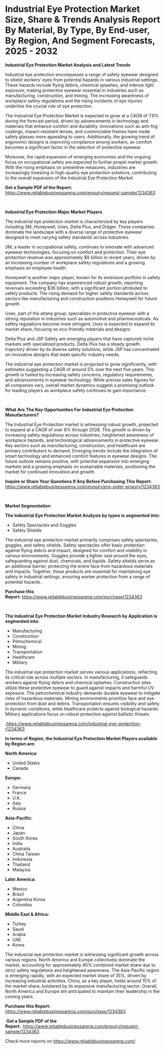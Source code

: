 <p><h1>Industrial Eye Protection Market Size, Share & Trends Analysis Report By Material, By Type, By End-user, By Region, And Segment Forecasts, 2025 - 2032</h1></p><p><strong>Industrial Eye Protection Market Analysis and Latest Trends</strong></p>
<p><p>Industrial eye protection encompasses a range of safety eyewear designed to shield workers' eyes from potential hazards in various industrial settings. These hazards include flying debris, chemical splashes, and intense light exposure, making protective eyewear essential in industries such as manufacturing, construction, and mining. The increasing awareness of workplace safety regulations and the rising incidents of eye injuries underline the crucial role of eye protection.</p><p>The Industrial Eye Protection Market is expected to grow at a CAGR of 7.9% during the forecast period, driven by advancements in technology and materials that enhance comfort and durability. Innovations such as anti-fog coatings, impact-resistant lenses, and customizable frames have made safety glasses more appealing to users. Additionally, the growing trend of ergonomic designs is improving compliance among workers, as comfort becomes a significant factor in the selection of protective eyewear.</p><p>Moreover, the rapid expansion of emerging economies and the ongoing focus on occupational safety are expected to further propel market growth. With the rising emphasis on preventive measures, industries are increasingly investing in high-quality eye protection solutions, contributing to the overall expansion of the Industrial Eye Protection Market.</p></p>
<p><strong>Get a Sample PDF of the Report:&nbsp;</strong> <a href="https://www.reliablebusinessarena.com/enquiry/request-sample/1234363?utm_campaign=2990&utm_medium=2&utm_source=Github&utm_content=ia&utm_term=08032025&utm_id=industrial-eye-protection">https://www.reliablebusinessarena.com/enquiry/request-sample/1234363</a></p>
<p>&nbsp;</p>
<p><strong>Industrial Eye Protection Major Market Players</strong></p>
<p><p>The industrial eye protection market is characterized by key players including 3M, Honeywell, Uvex, Delta Plus, and Dräger. These companies dominate the landscape with a diverse range of protective eyewear designed to meet varying safety standards across industries.</p><p>3M, a leader in occupational safety, continues to innovate with advanced eyewear technologies, focusing on comfort and protection. Their eye protection revenue was approximately $8 billion in recent years, driven by an increasing number of workplace safety regulations and a growing emphasis on employee health.</p><p>Honeywell is another major player, known for its extensive portfolio in safety equipment. The company has experienced robust growth, reporting revenues exceeding $36 billion, with a significant portion attributed to safety products. The rising demand for higher safety standards across sectors like manufacturing and construction positions Honeywell for future growth.</p><p>Uvex, part of the altana group, specializes in protective eyewear with a strong reputation in industries such as automotive and pharmaceuticals. As safety regulations become more stringent, Uvex is expected to expand its market share, focusing on eco-friendly materials and designs.</p><p>Delta Plus and JSP Safety are emerging players that have captured niche markets with specialized products. Delta Plus has a steady growth trajectory driven by its diverse safety solutions, while JSP has concentrated on innovative designs that meet specific industry needs.</p><p>The industrial eye protection market is projected to grow significantly, with estimates suggesting a CAGR of around 5% over the next five years. This growth is fueled by increasing safety concerns, regulatory requirements, and advancements in eyewear technology. While precise sales figures for all companies vary, overall market dynamics suggest a promising outlook for leading players as workplace safety continues to gain importance.</p></p>
<p>&nbsp;</p>
<p><strong>What Are The Key Opportunities For Industrial Eye Protection Manufacturers?</strong></p>
<p><p>The Industrial Eye Protection market is witnessing robust growth, projected to expand at a CAGR of over 6% through 2028. This growth is driven by increasing safety regulations across industries, heightened awareness of workplace hazards, and technological advancements in protective eyewear. Key sectors such as manufacturing, construction, and healthcare are primary contributors to demand. Emerging trends include the integration of smart technology and enhanced comfort features in eyewear designs. The future outlook remains positive, with potential expansion into emerging markets and a growing emphasis on sustainable materials, positioning the market for continued innovation and growth.</p></p>
<p><strong>Inquire or Share Your Questions If Any Before Purchasing This Report:</strong> <a href="https://www.reliablebusinessarena.com/enquiry/pre-order-enquiry/1234363?utm_campaign=2990&utm_medium=2&utm_source=Github&utm_content=ia&utm_term=08032025&utm_id=industrial-eye-protection">https://www.reliablebusinessarena.com/enquiry/pre-order-enquiry/1234363</a></p>
<p>&nbsp;</p>
<p><strong>Market Segmentation</strong></p>
<p><strong>The Industrial Eye Protection Market Analysis by types is segmented into:</strong></p>
<p><ul><li>Safety Spectacles and Goggles</li><li>Safety Shields</li></ul></p>
<p><p>The industrial eye protection market primarily comprises safety spectacles, goggles, and safety shields. Safety spectacles offer basic protection against flying debris and impact, designed for comfort and visibility in various environments. Goggles provide a tighter seal around the eyes, safeguarding against dust, chemicals, and liquids. Safety shields serve as an additional barrier, protecting the entire face from hazardous materials and impacts. Together, these products are essential for maintaining eye safety in industrial settings, ensuring worker protection from a range of potential hazards.</p></p>
<p><strong>Purchase this Report:&nbsp;</strong><a href="https://www.reliablebusinessarena.com/purchase/1234363?utm_campaign=2990&utm_medium=2&utm_source=Github&utm_content=ia&utm_term=08032025&utm_id=industrial-eye-protection">https://www.reliablebusinessarena.com/purchase/1234363</a></p>
<p>&nbsp;</p>
<p><strong>The Industrial Eye Protection Market Industry Research by Application is segmented into:</strong></p>
<p><ul><li>Manufacturing</li><li>Construction</li><li>Petrochemical</li><li>Mining</li><li>Transportation</li><li>Healthcare</li><li>Military</li></ul></p>
<p><p>The industrial eye protection market serves various applications, reflecting its critical role across multiple sectors. In manufacturing, it safeguards workers against flying debris and chemical splashes. Construction sites utilize these protective eyewear to guard against impacts and harmful UV exposure. The petrochemical industry demands durable eyewear to mitigate risks of hazardous materials. Mining environments prioritize face and eye protection from dust and debris. Transportation ensures visibility and safety in dynamic conditions, while healthcare protects against biological hazards. Military applications focus on robust protection against ballistic threats.</p></p>
<p><a href="https://www.reliablebusinessarena.com/industrial-eye-protection-r1234363?utm_campaign=2990&utm_medium=2&utm_source=Github&utm_content=ia&utm_term=08032025&utm_id=industrial-eye-protection">&nbsp;https://www.reliablebusinessarena.com/industrial-eye-protection-r1234363</a></p>
<p><strong>In terms of Region, the Industrial Eye Protection Market Players available by Region are:</strong></p>
<p>
    <p> <strong> North America: </strong>
        <ul>
            <li>United States</li>
            <li>Canada</li>
        </ul>
        </p> 
    <p> <strong> Europe: </strong>
        <ul>
            <li>Germany</li>
            <li>France</li>
            <li>U.K.</li>
            <li>Italy</li>
            <li>Russia</li>
        </ul>
        </p> 
    <p> <strong> Asia-Pacific: </strong>
        <ul>
            <li>China</li>
            <li>Japan</li>
            <li>South Korea</li>
            <li>India</li>
            <li>Australia</li>
            <li>China Taiwan</li>
            <li>Indonesia</li>
            <li>Thailand</li>
            <li>Malaysia</li>
        </ul>
        </p> 
    <p> <strong> Latin America: </strong>
        <ul>
            <li>Mexico</li>
            <li>Brazil</li>
            <li>Argentina Korea</li>
            <li>Colombia</li>
        </ul>
        </p> 
    <p> <strong> Middle East & Africa: </strong>
        <ul>
            <li>Turkey</li>
            <li>Saudi</li>
            <li>Arabia</li>
            <li>UAE</li>
            <li>Korea</li>
        </ul>
    </p>
    </p>
<p><p>The industrial eye protection market is witnessing significant growth across various regions. North America and Europe collectively dominate the market, accounting for approximately 40% combined market share due to strict safety regulations and heightened awareness. The Asia-Pacific region is emerging rapidly, with an expected market share of 35%, driven by increasing industrial activities. China, as a key player, holds around 15% of the market share, bolstered by its expansive manufacturing sector. Overall, North America and Europe are anticipated to maintain their leadership in the coming years.</p></p>
<p><strong>Purchase this Report: </strong><a href="https://www.reliablebusinessarena.com/purchase/1234363?utm_campaign=2990&utm_medium=2&utm_source=Github&utm_content=ia&utm_term=08032025&utm_id=industrial-eye-protection">https://www.reliablebusinessarena.com/purchase/1234363</a></p>
<p>&nbsp;<strong>Get a Sample PDF of the Report:&nbsp;&nbsp;</strong><a href="https://www.reliablebusinessarena.com/enquiry/request-sample/1234363?utm_campaign=2990&utm_medium=2&utm_source=Github&utm_content=ia&utm_term=08032025&utm_id=industrial-eye-protection">https://www.reliablebusinessarena.com/enquiry/request-sample/1234363</a></p>
<p><strong></strong></p>
<p>Check more reports on <a href="https://www.reliablebusinessarena.com/?utm_campaign=2990&utm_medium=2&utm_source=Github&utm_content=ia&utm_term=08032025&utm_id=industrial-eye-protection">https://www.reliablebusinessarena.com/</a></p>